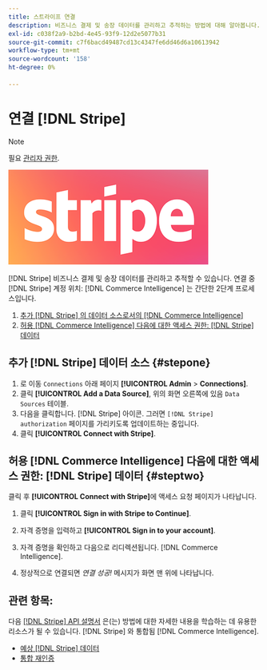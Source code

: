 ```yaml
---
title: 스트라이프 연결
description: 비즈니스 결제 및 송장 데이터를 관리하고 추적하는 방법에 대해 알아봅니다.
exl-id: c038f2a9-b2bd-4e45-93f9-12d2e5077b31
source-git-commit: c7f6bacd49487cd13c4347fe6dd46d6a10613942
workflow-type: tm+mt
source-wordcount: '158'
ht-degree: 0%

---
```


# 연결 [!DNL Stripe]

>[!NOTE]
>
>필요 [관리자 권한](../../../administrator/user-management/user-management.md).

![](../../../assets/stripe-logo.png)

[!DNL Stripe] 비즈니스 결제 및 송장 데이터를 관리하고 추적할 수 있습니다. 연결 중 [!DNL Stripe] 계정 위치: [!DNL Commerce Intelligence] 는 간단한 2단계 프로세스입니다.

1. [추가 [!DNL Stripe] 의 데이터 소스로서의 [!DNL Commerce Intelligence]](#stepone)
1. [허용 [!DNL Commerce Intelligence] 다음에 대한 액세스 권한: [!DNL Stripe] 데이터](#steptwo)

## 추가 [!DNL Stripe] 데이터 소스 {#stepone}

1. 로 이동 `Connections` 아래 페이지 **[!UICONTROL Admin** > **Connections]**.
1. 클릭 **[!UICONTROL Add a Data Source]**, 위의 화면 오른쪽에 있음 `Data Sources` 테이블.
1. 다음을 클릭합니다. [!DNL Stripe] 아이콘. 그러면 `[!DNL Stripe] authorization` 페이지를 가리키도록 업데이트하는 중입니다.
1. 클릭 **[!UICONTROL Connect with Stripe]**.

## 허용 [!DNL Commerce Intelligence] 다음에 대한 액세스 권한: [!DNL Stripe] 데이터 {#steptwo}

클릭 후 **[!UICONTROL Connect with Stripe]**&#x200B;에 액세스 요청 페이지가 나타납니다.

1. 클릭 **[!UICONTROL Sign in with Stripe to Continue]**.

1. 자격 증명을 입력하고 **[!UICONTROL Sign in to your account]**.

1. 자격 증명을 확인하고 다음으로 리디렉션됩니다. [!DNL Commerce Intelligence].

1. 정상적으로 연결되면 *연결 성공!* 메시지가 화면 맨 위에 나타납니다.

## 관련 항목:

다음 [[!DNL Stripe] API 설명서](https://stripe.com/docs/api) 은(는) 방법에 대한 자세한 내용을 학습하는 데 유용한 리소스가 될 수 있습니다. [!DNL Stripe] 와 통합됨 [!DNL Commerce Intelligence].

* [예상 [!DNL Stripe] 데이터](../integrations/stripe-data.md)
* [통합 재인증](https://experienceleague.adobe.com/docs/commerce-knowledge-base/kb/how-to/mbi-reauthenticating-integrations.html)
